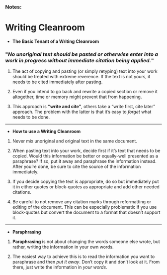 ### Notes:


# Writing Cleanroom
- **The Basic Tenant of a Writing Cleanroom**

### **"_No unoriginal text should be pasted or otherwise enter into a work in progress without immediate citation being applied._"**

1. The act of copying and pasting (or simply retyping) text into your work should be treated with extreme reverence. If the text is not yours, it needs to be cited immediately after pasting.

2. Even if you intend to go back and rewrite a copied section or remove it altogether, time or memory might prevent that from happening. 

3. This approach is **“write and cite”**, others take a “write first, cite later” approach. The problem with the latter is that it’s easy to _forget_ what needs to be done.

----------

- **How to use a Writing Cleanroom**

1. Never mix unoriginal and original text in the same document. 

2. When pasting text into your work, decide first if it’s text that needs to be copied. Would this information be better or equally-well presented as a paraphrase? If so, put it away and paraphrase the information instead. After you’re done, be sure to cite the source of the information immediately.

3. If you decide copying the text is appropriate, do so but immediately put it in either quotes or block-quotes as appropriate and add other needed citations.

4. Be careful to not remove any citation marks through reformatting or editing of the document. This can be especially problematic if you use block-quotes but convert the document to a format that doesn’t support it.

-----------

- **Paraphrasing**

1. **Paraphrasing** is not about changing the words someone else wrote, but rather, writing the information in your own words.

2. The easiest way to achieve this is to read the information you want to paraphrase and then _put it away_. Don’t copy it and don’t look at it. From there, just write the information in _your words_.




